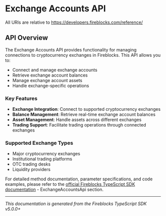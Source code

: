 # Exchange Accounts API

All URIs are relative to https://developers.fireblocks.com/reference/

## API Overview

The Exchange Accounts API provides functionality for managing connections to cryptocurrency exchanges in Fireblocks. This API allows you to:

- Connect and manage exchange accounts
- Retrieve exchange account balances
- Manage exchange account assets
- Handle exchange-specific operations

### Key Features

- **Exchange Integration**: Connect to supported cryptocurrency exchanges
- **Balance Management**: Retrieve real-time exchange account balances
- **Asset Management**: Handle assets across different exchanges
- **Trading Support**: Facilitate trading operations through connected exchanges

### Supported Exchange Types

- Major cryptocurrency exchanges
- Institutional trading platforms
- OTC trading desks
- Liquidity providers

For detailed method documentation, parameter specifications, and code examples, please refer to the [official Fireblocks TypeScript SDK documentation](https://github.com/fireblocks/ts-sdk) - ExchangeAccountsApi section.

---

*This documentation is generated from the Fireblocks TypeScript SDK v5.0.0+*